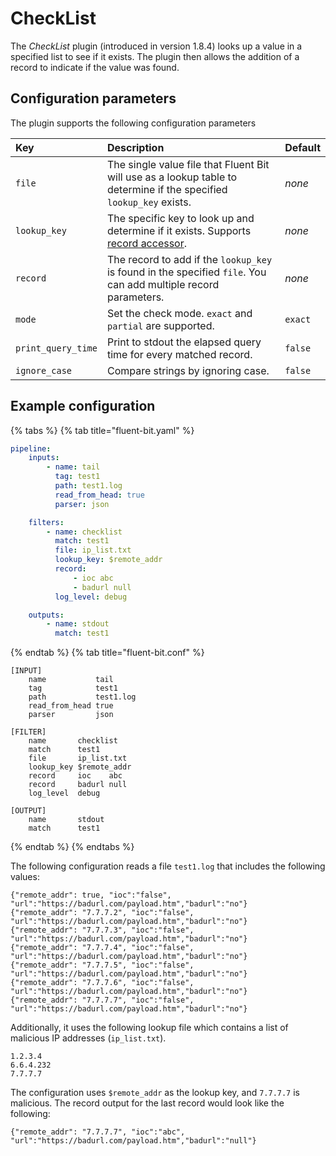 # CheckList

The _CheckList_ plugin (introduced in version 1.8.4) looks up a value in a specified list to see if it exists. The plugin then allows the addition of a record to indicate if the value was found.

## Configuration parameters

The plugin supports the following configuration parameters

| Key | Description | Default |
| :-- | :---------- | :------ |
| `file` | The single value file that Fluent Bit will use as a lookup table to determine if the specified `lookup_key` exists. | _none_ |
| `lookup_key` | The specific key to look up and determine if it exists. Supports [record accessor](../../administration/configuring-fluent-bit/classic-mode/record-accessor). | _none_ |
| `record` | The record to add if the `lookup_key` is found in the specified `file`. You can add multiple record parameters. | _none_ |
| `mode` | Set the check mode. `exact` and `partial` are supported. | `exact`|
| `print_query_time` | Print to stdout the elapsed query time for every matched record. | `false` |
| `ignore_case` | Compare strings by ignoring case. | `false` |

## Example configuration

{% tabs %}
{% tab title="fluent-bit.yaml" %}

```yaml
pipeline:
    inputs:
        - name: tail
          tag: test1
          path: test1.log
          read_from_head: true
          parser: json

    filters:
        - name: checklist
          match: test1
          file: ip_list.txt
          lookup_key: $remote_addr
          record:
              - ioc abc
              - badurl null
          log_level: debug

    outputs:
        - name: stdout
          match: test1
```

{% endtab %}
{% tab title="fluent-bit.conf" %}

```text
[INPUT]
    name           tail
    tag            test1
    path           test1.log
    read_from_head true
    parser         json

[FILTER]
    name       checklist
    match      test1
    file       ip_list.txt
    lookup_key $remote_addr
    record     ioc    abc
    record     badurl null
    log_level  debug

[OUTPUT]
    name       stdout
    match      test1
```

{% endtab %}
{% endtabs %}

The following configuration reads a file `test1.log` that includes the following values:

```text
{"remote_addr": true, "ioc":"false", "url":"https://badurl.com/payload.htm","badurl":"no"}
{"remote_addr": "7.7.7.2", "ioc":"false", "url":"https://badurl.com/payload.htm","badurl":"no"}
{"remote_addr": "7.7.7.3", "ioc":"false", "url":"https://badurl.com/payload.htm","badurl":"no"}
{"remote_addr": "7.7.7.4", "ioc":"false", "url":"https://badurl.com/payload.htm","badurl":"no"}
{"remote_addr": "7.7.7.5", "ioc":"false", "url":"https://badurl.com/payload.htm","badurl":"no"}
{"remote_addr": "7.7.7.6", "ioc":"false", "url":"https://badurl.com/payload.htm","badurl":"no"}
{"remote_addr": "7.7.7.7", "ioc":"false", "url":"https://badurl.com/payload.htm","badurl":"no"}

```

Additionally, it uses  the following lookup file which contains a list of malicious IP addresses (`ip_list.txt`).

```text
1.2.3.4
6.6.4.232
7.7.7.7
```

The configuration uses `$remote_addr` as the lookup key, and `7.7.7.7` is malicious. The record output for the last record would look like the following:

```text
{"remote_addr": "7.7.7.7", "ioc":"abc", "url":"https://badurl.com/payload.htm","badurl":"null"}
```
